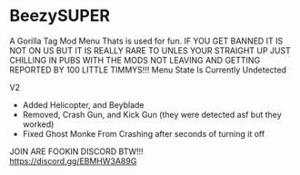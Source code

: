 # BeezySUPER
A Gorilla Tag Mod Menu Thats is used for fun.
IF YOU GET BANNED IT IS NOT ON US BUT IT IS REALLY RARE TO UNLES YOUR STRAIGHT UP JUST CHILLING IN PUBS WITH THE MODS NOT LEAVING AND GETTING REPORTED BY 100 LITTLE TIMMYS!!!
Menu State Is Currently Undetected

V2
- Added Helicopter, and Beyblade
- Removed, Crash Gun, and Kick Gun (they were detected asf but they worked)
- Fixed Ghost Monke From Crashing after seconds of turning it off


JOIN ARE FOOKIN DISCORD BTW!!!  
https://discord.gg/EBMHW3A89G
